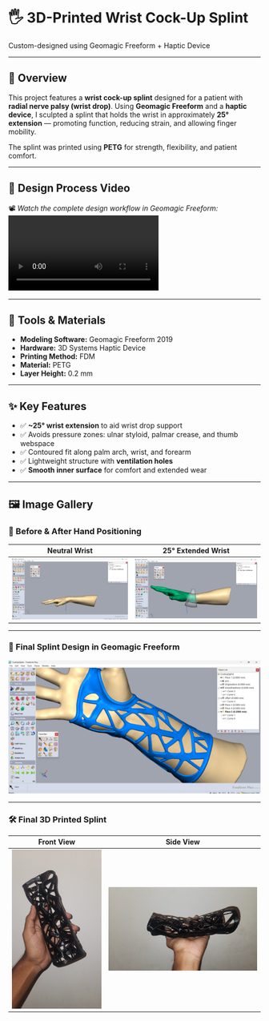 # 🖐️ 3D-Printed Wrist Cock-Up Splint  
Custom-designed using Geomagic Freeform + Haptic Device

---

## 📌 Overview  
This project features a **wrist cock-up splint** designed for a patient with **radial nerve palsy (wrist drop)**. Using **Geomagic Freeform** and a **haptic device**, I sculpted a splint that holds the wrist in approximately **25° extension** — promoting function, reducing strain, and allowing finger mobility.

The splint was printed using **PETG** for strength, flexibility, and patient comfort.

---

## 🎥 Design Process Video  
📽️ *Watch the complete design workflow in Geomagic Freeform:*  
![video](assets/design_process_video.mp4)



---

## 🧰 Tools & Materials  
- **Modeling Software:** Geomagic Freeform 2019  
- **Hardware:** 3D Systems Haptic Device  
- **Printing Method:** FDM  
- **Material:** PETG  
- **Layer Height:** 0.2 mm  


---

## ✨ Key Features  
- ✅ **~25° wrist extension** to aid wrist drop support  
- ✅ Avoids pressure zones: ulnar styloid, palmar crease, and thumb webspace  
- ✅ Contoured fit along palm arch, wrist, and forearm  
- ✅ Lightweight structure with **ventilation holes**  
- ✅ **Smooth inner surface** for comfort and extended wear  

---

## 🖼️ Image Gallery  

### 🔄 Before & After Hand Positioning  
| Neutral Wrist | 25° Extended Wrist |
|---------------|--------------------|
| ![Before](assets/hand_neutral.png) | ![After](assets/hand_extended.png) |

---

### 🧊 Final Splint Design in Geomagic Freeform  
![Final Design](assets/splint_freeform_view.png)

---

### 🛠️ Final 3D Printed Splint  
| Front View | Side View |
|------------|-----------|
| ![Front](assets/printed_front.jpeg) | ![Side](assets/printed_side.jpeg) |



